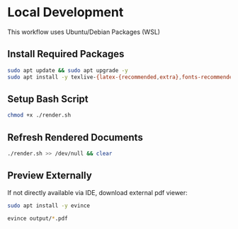 # Local Development

This workflow uses Ubuntu/Debian Packages (WSL)

## Install Required Packages

```bash
sudo apt update && sudo apt upgrade -y
sudo apt install -y texlive-{latex-{recommended,extra},fonts-recommended} latexmk
```

## Setup Bash Script

```bash
chmod +x ./render.sh
```

## Refresh Rendered Documents

```bash
./render.sh >> /dev/null && clear
```

## Preview Externally

If not directly available via IDE, download external pdf viewer:

```bash
sudo apt install -y evince
```

```bash
evince output/*.pdf
```